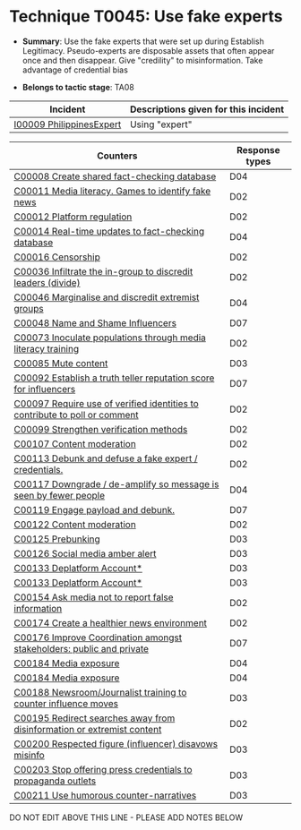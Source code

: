 # Technique T0045: Use fake experts

* **Summary**: Use the fake experts that were set up during Establish Legitimacy. Pseudo-experts are disposable assets that often appear once and then disappear. Give "credility" to misinformation. Take advantage of credential bias

* **Belongs to tactic stage**: TA08


| Incident | Descriptions given for this incident |
| -------- | -------------------- |
| [I00009 PhilippinesExpert](../../generated_pages/incidents/I00009.md) | Using "expert" |



| Counters | Response types |
| -------- | -------------- |
| [C00008 Create shared fact-checking database](../../generated_pages/counters/C00008.md) | D04 |
| [C00011 Media literacy. Games to identify fake news](../../generated_pages/counters/C00011.md) | D02 |
| [C00012 Platform regulation](../../generated_pages/counters/C00012.md) | D02 |
| [C00014 Real-time updates to fact-checking database](../../generated_pages/counters/C00014.md) | D04 |
| [C00016 Censorship](../../generated_pages/counters/C00016.md) | D02 |
| [C00036 Infiltrate the in-group to discredit leaders (divide)](../../generated_pages/counters/C00036.md) | D02 |
| [C00046 Marginalise and discredit extremist groups](../../generated_pages/counters/C00046.md) | D04 |
| [C00048 Name and Shame Influencers](../../generated_pages/counters/C00048.md) | D07 |
| [C00073 Inoculate populations through media literacy training](../../generated_pages/counters/C00073.md) | D02 |
| [C00085 Mute content](../../generated_pages/counters/C00085.md) | D03 |
| [C00092 Establish a truth teller reputation score for influencers](../../generated_pages/counters/C00092.md) | D07 |
| [C00097 Require use of verified identities to contribute to poll or comment](../../generated_pages/counters/C00097.md) | D02 |
| [C00099 Strengthen verification methods](../../generated_pages/counters/C00099.md) | D02 |
| [C00107 Content moderation](../../generated_pages/counters/C00107.md) | D02 |
| [C00113 Debunk and defuse a fake expert / credentials.](../../generated_pages/counters/C00113.md) | D02 |
| [C00117 Downgrade / de-amplify so message is seen by fewer people](../../generated_pages/counters/C00117.md) | D04 |
| [C00119 Engage payload and debunk.](../../generated_pages/counters/C00119.md) | D07 |
| [C00122 Content moderation](../../generated_pages/counters/C00122.md) | D02 |
| [C00125 Prebunking](../../generated_pages/counters/C00125.md) | D03 |
| [C00126 Social media amber alert](../../generated_pages/counters/C00126.md) | D03 |
| [C00133 Deplatform Account*](../../generated_pages/counters/C00133.md) | D03 |
| [C00133 Deplatform Account*](../../generated_pages/counters/C00133.md) | D03 |
| [C00154 Ask media not to report false information](../../generated_pages/counters/C00154.md) | D02 |
| [C00174 Create a healthier news environment](../../generated_pages/counters/C00174.md) | D02 |
| [C00176 Improve Coordination amongst stakeholders: public and private](../../generated_pages/counters/C00176.md) | D07 |
| [C00184 Media exposure](../../generated_pages/counters/C00184.md) | D04 |
| [C00184 Media exposure](../../generated_pages/counters/C00184.md) | D04 |
| [C00188 Newsroom/Journalist training to counter influence moves](../../generated_pages/counters/C00188.md) | D03 |
| [C00195 Redirect searches away from disinformation or extremist content ](../../generated_pages/counters/C00195.md) | D02 |
| [C00200 Respected figure (influencer) disavows misinfo](../../generated_pages/counters/C00200.md) | D03 |
| [C00203 Stop offering press credentials to propaganda outlets](../../generated_pages/counters/C00203.md) | D03 |
| [C00211 Use humorous counter-narratives](../../generated_pages/counters/C00211.md) | D03 |


DO NOT EDIT ABOVE THIS LINE - PLEASE ADD NOTES BELOW